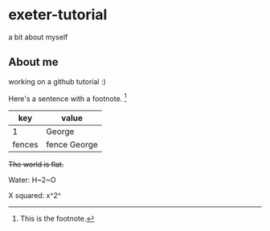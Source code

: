 # exeter-tutorial

a bit about myself

## About me

working on a github tutorial :)

Here's a sentence with a footnote. [^1]

|key|value|
|---|-----|
|1| George|
|fences| fence George|


~~The world is flat.~~

Water: H~2~O

X squared:  x^2^

[^1]: This is the footnote.
